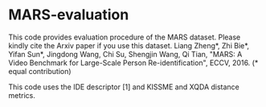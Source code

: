 # MARS-evaluation

This code provides evaluation procedure of the MARS dataset. Please kindly cite the Arxiv paper if you use this dataset.
Liang Zheng\*, Zhi Bie\*, Yifan Sun\*, Jingdong Wang, Chi Su, Shengjin Wang, Qi Tian, "MARS: A Video Benchmark for Large-Scale Person Re-identification", ECCV, 2016. (* equal contribution)

This code uses the IDE descriptor [1] and KISSME and XQDA distance metrics. 
